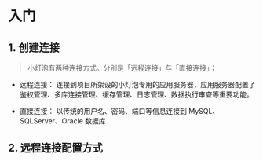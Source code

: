 # 入门

## 1. 创建连接

> 小灯泡有两种连接方式。分别是「远程连接」与「直接连接」；

- 远程连接：
连接到项目所架设的小灯泡专用的应用服务器，应用服务器配置了鉴权管理、多库连接管理、缓存管理、日志管理、数据执行审查等重要功能。

- 直接连接：
以传统的用户名、密码、端口等信息连接到 MySQL、SQLServer、Oracle 数据库

## 2. 远程连接配置方式
